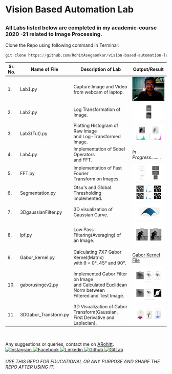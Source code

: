 # Vision Based Automation Lab
## 
### All Labs listed below are completed in my academic-course 2020 -21 related to **Image Processing**.

Clone the Repo using following command in Terminal:
```.py
git clone https://github.com/RohitAsegaonkar/vision-based-automation-lab.git
```

|Sr. No.| Name of File  | Description of Lab | Output/Result     |
|-------|--------|----------|------------|
| 1.|Lab1.py| Capture Image and Video <br /> from webcam of laptop.|<img src = "Results/CameraImage.png" width="150"/>|
|2.|Lab2.py | Log Transformation of Image.|<img src = "Results/Log_transformation.png" width = "150"/>|
|3.|Lab3(Tut).py| Plotting Histogram of Raw Image<br/> and Log-Transformed Image.|<img src = "Results/Figure_1.png" width="150"/>|
|4.|Lab4.py| Implementation of Sobel Operators <br/>and FFT.| *In Progress*........|
|5.|FFT.py| Implementation of Fast Fourier <br/>Transform on Images.|<img src = "Results/Fourier_Transform.png" width = "150">|
|6.|Segmentation.py| Otsu's and Global Thresholding<br> implemented.|<img src = "Results/OtsuThresh.png" width = "150">|
|7.|3DgaussianFilter.py| 3D visualization of Gaussian Curve.|<img src = "Results/3dgaussian.png" width = "150">|
|8.|lpf.py| Low Pass Filtering(Averaging) of<br> an Image.| <img src = "Results/lpf.png" width = "150">|
|9.|Gabor_kernel.py | Calculating 7X7 Gabor Kernel(Matrix)<br> with θ = 0°, 45° and 90°.|[Gabor Kernel File](https://gitlab.com/ARohitt/vision-based-automation-lab/-/blob/master/Results/gaborcoeff.txt)|
|10.|gaborusingcv2.py| Implemented Gabor Filter on Image<br> and Calculated Euclidean Norm between<br> Filtered and Test Image.|<img src = "Results/gabo_classify2.png" width= "150"> <br><img src = "Results/gabor_classify.png" width = "150">|
|11.|3DGabor_Transform.py|3D Visualization of Gabor Transform(Gaussian, First Derivative and Laplacian).|<img src = "Results/3dgabor.png" width = "150">|

<br>



Any suggestions or queries, contact me on [ARohitt](mailto:rohit.asegaonkar18@vit.edu).<br>
<a href="https://www.instagram.com/rohitasegaonkar/?hl=de">
     <img alt="Instagram" src="https://assets.stickpng.com/images/580b57fcd9996e24bc43c521.png"
         width="30" height="29">
</a>
<a href="https://www.facebook.com/hatch.damp">
     <img alt="Facebook" src="https://pngimg.com/uploads/facebook_logos/facebook_logos_PNG19753.png"
         width="34" height="33">
</a>
<a href="https://www.linkedin.com/in/rohit-asegaonkar-b8657216a/">
     <img alt="Linkedin" src="https://content.linkedin.com/content/dam/me/business/en-us/amp/brand-site/v2/bg/LI-Bug.svg.original.svg"
         width="30" height="29">
</a>
<a href="https://github.com/RohitAsegaonkar">
     <img alt="Github" src="https://github.githubassets.com/images/modules/logos_page/Octocat.png"
         width="30" height="29">
</a>
<a href="https://gitlab.com/ARohitt">
     <img alt="GitLab" src="https://theme.zdassets.com/theme_assets/410268/7f943f2114dd9c5131d6ab56ab8a43f4e062e185.png"
         width="30" height="29">
</a>


###### USE THIS REPO FOR EDUCATIONAL OR ANY PURPOSE AND SHARE THE REPO AFTER USING IT.
